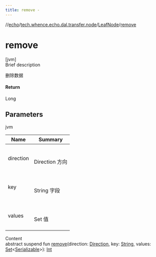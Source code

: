 ```yaml
---
title: remove -
---
```

//[echo](../../index.md)/[tech.whence.echo.dal.transfer.node](../index.md)/[LeafNode](index.md)/[remove](remove.md)



# remove  
[jvm]  
Brief description  


删除数据



#### Return  


Long



## Parameters  
  
jvm  
  
|  Name|  Summary| 
|---|---|
| direction| <br><br>Direction 方向<br><br>
| key| <br><br>String 字段<br><br>
| values| <br><br>Set<Serializable> 值<br><br>
  
  
Content  
abstract suspend fun [remove](remove.md)(direction: [Direction](../-direction/index.md), key: [String](https://kotlinlang.org/api/latest/jvm/stdlib/kotlin/-string/index.html), values: [Set](https://kotlinlang.org/api/latest/jvm/stdlib/kotlin.collections/-set/index.html)<[Serializable](https://docs.oracle.com/javase/8/docs/api/java/io/Serializable.html)>): [Int](https://kotlinlang.org/api/latest/jvm/stdlib/kotlin/-int/index.html)  



